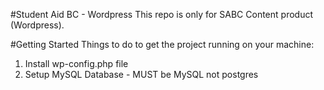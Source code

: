 #Student Aid BC - Wordpress 
This repo is only for SABC Content product (Wordpress).

#Getting Started
Things to do to get the project running on your machine:
1.	Install wp-config.php file
2.  Setup MySQL Database - MUST be MySQL not postgres